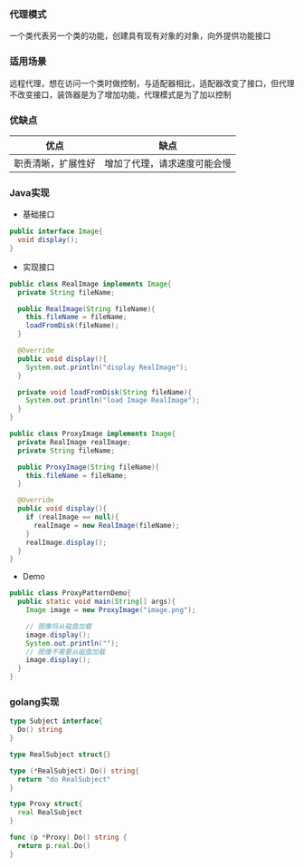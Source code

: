 ### 代理模式
一个类代表另一个类的功能，创建具有现有对象的对象，向外提供功能接口

### 适用场景
远程代理，想在访问一个类时做控制，与适配器相比，适配器改变了接口，但代理不改变接口，装饰器是为了增加功能，代理模式是为了加以控制

### 优缺点
优点| 缺点
-|-
职责清晰，扩展性好 | 增加了代理，请求速度可能会慢

### Java实现
- 基础接口
```Java
public interface Image{
  void display();
}
```

- 实现接口
```Java
public class RealImage implements Image{
  private String fileName;

  public RealImage(String fileName){
    this.fileName = fileName;
    loadFromDisk(fileName);
  }

  @Override
  public void display(){
    System.out.println("display RealImage");
  }

  private void loadFromDisk(String fileName){
    System.out.println("load Image RealImage");
  }
}

public class ProxyImage implements Image{
  private RealImage realImage;
  private String fileName;

  public ProxyImage(String fileName){
    this.fileName = fileName;
  }

  @Override
  public void display(){
    if (realImage == null){
      realImage = new RealImage(fileName);
    }
    realImage.display();
  }
}
```

- Demo
```Java
public class ProxyPatternDemo{
  public static void main(String[] args){
    Image image = new ProxyImage("image.png");

    // 图像将从磁盘加载
    image.display();
    System.out.println("");
    // 图像不需要从磁盘加载
    image.display();  
  }
}
```

### golang实现

```go
type Subject interface{
  Do() string
}

type RealSubject struct{}

type (*RealSubject) Do() string{
  return "do RealSubject"
}

type Proxy struct{
  real RealSubject
}

func (p *Proxy) Do() string {
  return p.real.Do()
}
```
